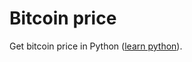 # Bitcoin price

Get bitcoin price in Python (<a href="https://pythonbasics.org">learn python</a>).
